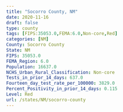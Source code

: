 ```yaml
---
title: "Socorro County, NM"
date: 2020-11-16
draft: false
type: county
tags: [FIPS:35053.0,FEMA:6.0,Non-core,Red]
categories: [NM]
County: Socorro County
State: NM
FIPS: 35053.0
FEMA_Region: 6.0
Population: 16637.0
NCHS_Urban_Rural_Classification: Non-core
Tests_in_prior_14_days: 637.0
Fourteen_day_test_rate_per_100000: 3829.0
Percent_Positivity_in_prior_14_days: 0.115
Level: Red
url: /states/NM/socorro-county
---
```



